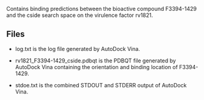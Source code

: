 Contains binding predictions between the bioactive compound F3394-1429 and the cside search space on the virulence factor rv1821.

## Files

- log.txt is the log file generated by AutoDock Vina.

- rv1821_F3394-1429_cside.pdbqt is the PDBQT file generated by AutoDock Vina containing the orientation and binding location of F3394-1429.

- stdoe.txt is the combined STDOUT and STDERR output of AutoDock Vina.

